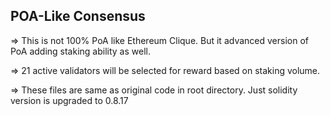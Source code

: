 ## POA-Like Consensus

=> This is not 100% PoA like Ethereum Clique. But it advanced version of PoA adding staking ability as well.

=> 21 active validators will be selected for reward based on staking volume.

=> These files are same as original code in root directory. Just solidity version is upgraded to 0.8.17
